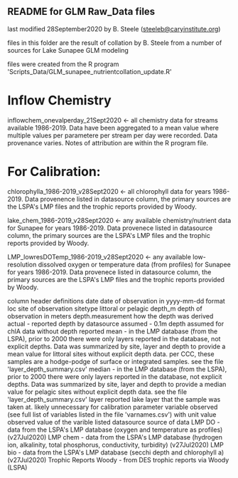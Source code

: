 ## README for GLM Raw_Data files

last modified 28September2020 by B. Steele (steeleb@caryinstitute.org)

files in this folder are the result of collation by B. Steele from a number of sources
	for Lake Sunapee GLM modeling 
	
files were created from the R program 'Scripts_Data/GLM_sunapee_nutrientcollation_update.R'


# Inflow Chemistry
inflowchem_onevalperday_21Sept2020 <- all chemistry data for streams available 1986-2019. 
	Data have been aggregated to a mean value where multiple values per parametere per stream
	per day were recorded. Data provenance varies. Notes of attribution are within the R program
	file.
	
	
# For Calibration:
chlorophylla_1986-2019_v28Sept2020 <- all chlorophyll data for years 1986-2019. Data provenence
	listed in datasource column, the primary sources are the LSPA's LMP files and the trophic
	reports provided by Woody.

lake_chem_1986-2019_v28Sept2020 <- any available chemistry/nutrient data for Sunapee for years
	1986-2019. Data provenece listed in datasource column, the primary sources are the LSPA's 
	LMP files and the trophic reports provided by Woody.

LMP_lowresDOTemp_1986-2019_v28Sept2020 <- any available low-resolution dissolved oxygen or 
	temperature data (from profiles) for Sunapee for years 1986-2019. Data provenece listed in 
	datasource column, the primary sources are the LSPA's LMP files and the trophic reports 
	provided by Woody.
	
	
column header definitions
		date			date of observation in yyyy-mm-dd format
		loc				site of observation
		sitetype		littoral or pelagic
		depth_m			depth of observation in meters
		depth.measurement	how the depth was derived
					actual - reported depth by datasource
					assumed - 0.1m depth assumed for chlA data without depth reported
					mean - in the LMP database (from the LSPA), prior to 2000 there were only layers
						reported in the database, not explicit depths. Data was summarized by
						site, layer and depth to provide a mean value for littoral sites without
						explicit depth data. per CCC, these samples are a hodge-podge of surface
						or integrated samples. see the file 'layer_depth_summary.csv'
					median - in the LMP database (from the LSPA), prior to 2000 there were only layers
						reported in the database, not explicit depths. Data was summarized by
						site, layer and depth to provide a median value for pelagic sites without
						explicit depth data. see the file 'layer_depth_summary.csv'
		layer			reported lake layer that the sample was taken at. likely unnecessary for calibration
		parameter		variable observed (see full list of variables listed in the file 'varnames.csv') with
						unit
		value			observed value of the varible listed
		datasource		source of data
					LMP DO - data from the LSPA's LMP database (oxygen and temperature as profiles) (v27Jul2020)
					LMP chem  - data from the LSPA's LMP database (hydrogen ion, alkalinity, total phosphorus, 
						conductivity, turbidity) (v27Jul2020)
					LMP bio - data from the LSPA's LMP database (secchi depth and chlorophyll a) (v27Jul2020)
					Trophic Reports Woody - from DES trophic reports via Woody (LSPA)
		





